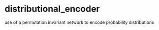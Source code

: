 # distributional_encoder
use of a permutation invariant network to encode probability distributions

